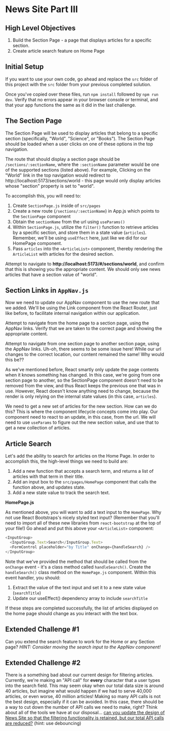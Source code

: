 # News Site Part III

## High Level Objectives
1. Build the Section Page - a page that displays articles for a specific section.
2. Create article search feature on Home Page

## Initial Setup
If you want to use your own code, go ahead and replace the `src` folder of this project with the `src` folder from your previous completed solution.

Once you've copied over these files, run `npm install` followed by `npm run dev`. Verify that no errors appear in your browser console or terminal, and that your app functions the same as it did in the last challenge.

## The Section Page
The Section Page will be used to display articles that belong to a specific section (specifically, "World", "Science",  or "Books").  The Section Page should be loaded when a user clicks on one of these options in the top navigation.

The route that should display a section page should be `/sections/:sectionName`, where the `:sectionName` parameter would be one of the supported sections (listed above). For example, Clicking on the "World" link in the top navigation would redirect to http://localhost:5173/sections/world - this page would only display articles whose "section" property is set to "world".

To accomplish this, you will need to:

1. Create `SectionPage.js` inside of `src/pages`
2. Create a new route (`/sections/:sectionName`) in App.js which points to the `SectionPage` component
3. Obtain the `sectionName` from the url using `useParams()`
4. Within `SectionPage.js`, utilize the `filter()` function to retrieve articles by a specific section, and store them in a state value (`articles`). Remember, we'll be using `useEffect` here, just like we did for our HomePage component. 
5. Pass `articles` into the `<ArticleList>` component, thereby rendering the `ArticleList` with articles for the desired section. 

Attempt to navigate to **http://localhost:5173/#/sections/world**, and confirm that this is showing you the appropriate content. We should only see news articles that have a section value of "world".

## Section Links in `AppNav.js`
Now we need to update our AppNav component to use the new route that we added. We'll be using the Link component from the React Router, just like before, to facilitate internal navigation within our application. 

Attempt to navigate from the home page to a section page, using the AppNav links. Verify that we are taken to the correct page and showing the appropriate content.

Attempt to navigate from one section page to another section page, using the AppNav links. Uh-oh, there seems to be some issue here! While our url changes to the correct location, our content remained the same! Why would this be?? 

As we've mentioned before, React smartly only update the page contents when it knows something has changed. In this case, we're going from one section page to another, so the SectionPage component doesn't need to be removed from the view, and thus React keeps the previous one that was in use. However, React doesn't know anything need to change, because the render is only relying on the internal state values (in this case, `articles`). 

We need to get a new set of articles for the new section. How can we do this? This is where the component lifecycle concepts come into play. Our component need to react to an update, in this case, from the url. We will need to use `useParams` to figure out the new section value, and use that to get a new collection of articles. 



## Article Search

Let's add the ability to search for articles on the Home Page.  In order to accomplish this, the high-level things we need to build are:

1. Add a new function that accepts a search term, and returns a list of articles with that term in their title.
2. Add an input box to the `src/pages/HomePage` component that calls the function above, and updates state.
3. Add a new state value to track the search text. 


**HomePage.js**

As mentioned above, you will want to add a text input to the `HomePage`.  Why not use React Bootstraps's nicely styled text input? (Remember that you'll need to import all of these new libraries from `react-bootstrap` at the top of your file!) Go ahead and put this above your `<ArticleList>` component:

```javascript
<InputGroup>
  <InputGroup.Text>Search</InputGroup.Text>
  <FormControl placeholder="by Title" onChange={handleSearch} />
</InputGroup>
```

Note that we've provided the method that should be called from the `onChange` event - it's a class method called `handleSearch()`. 
Create the `handleSearch()` class method on the `HomePage.js` component. Within this event handler, you should:
1. Extract the value of the text input and set it to a new state value (`searchTitle`)
2. Update our useEffect() dependency array to include `searchTitle`

If these steps are completed successfully, the list of articles displayed on the home page should change as you interact with the text box.

## Extended Challenge #1
Can you extend the search feature to work for the Home or any Section page? *HINT: Consider moving the search input to the AppNav component!*

## Extended Challenge #2
There is a something bad about our current design for filtering articles. Currently, we're making an "API call" for **every** character that a user types into the search field. This may seem okay when our total data size is around 40 articles, but imagine what would happen if we had to serve 40,000 articles, or even worse, 40 million articles! Making so many API calls is not the best design, especially if it can be avoided. In this case, there should be a way to cut down the number of API calls we need to make, right? Think about all of the tools we have at our disposal... <ins>can you update the design of News Site so that the filtering functionality is retained, but our total API calls are reduced?</ins> (hint: use debouncing)

